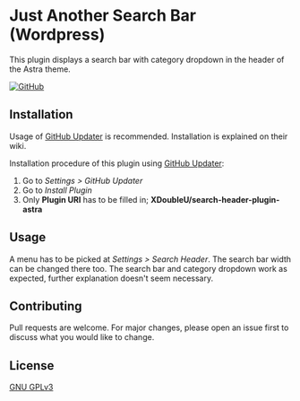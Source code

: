 # Just Another Search Bar (Wordpress)

This plugin displays a search bar with category dropdown in the header of the Astra theme.

[![GitHub](https://img.shields.io/github/license/XDoubleU/search-header-plugin-astra?style=flat-square)](https://github.com/XDoubleU/search-header-plugin-astra/blob/master/LICENSE)


## Installation

Usage of [GitHub Updater](https://github.com/afragen/github-updater) is recommended. Installation is explained on their wiki.<br />

Installation procedure of this plugin using [GitHub Updater](https://github.com/afragen/github-updater):<br /> 
1. Go to *Settings > GitHub Updater*
2. Go to *Install Plugin*
3. Only **Plugin URI** has to be filled in; **XDoubleU/search-header-plugin-astra**

## Usage

A menu has to be picked at *Settings > Search Header*. The search bar width can be changed there too.
The search bar and category dropdown work as expected, further explanation doesn't seem necessary.

## Contributing
Pull requests are welcome. For major changes, please open an issue first to discuss what you would like to change.

## License
[GNU GPLv3](https://github.com/XDoubleU/search-header-plugin-astra/blob/master/LICENSE)
